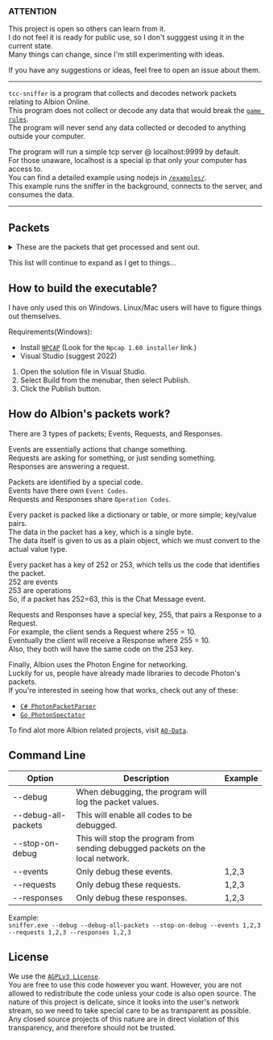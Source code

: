 ### ATTENTION
This project is open so others can learn from it.<br>
I do not feel it is ready for public use, so I don't sugggest using it in the current state.<br>
Many things can change, since I'm still experimenting with ideas.<br>

If you have any suggestions or ideas, feel free to open an issue about them.

---

`tcc-sniffer` is a program that collects and decodes network packets relating to Albion Online.<br>
This program does not collect or decode any data that would break the [`game rules`](https://albiononline.com/en/game-rules).<br>
The program will never send any data collected or decoded to anything outside your computer.<br>

The program will run a simple tcp server @ localhost:9999 by default.<br>
For those unaware, localhost is a special ip that only your computer has access to.<br>
You can find a detailed example using nodejs in [`/examples/`](/examples/client-nodejs).<br>
This example runs the sniffer in the background, connects to the server, and consumes the data.<br>

<!--
If you want to consume the data as a third-party, please consider building your tool in the [`tcc-client`](). )
You can head over to [`tcc-extension-template`]() to learn how to do that.
-->
 
---

## Packets
<details>
<summary>These are the packets that get processed and sent out.</summary>
- Chat Messages <br>
- Silver / Gold Updates <br>
</details>

This list will continue to expand as I get to things...

## How to build the executable?
I have only used this on Windows. Linux/Mac users will have to figure things out themselves.

Requirements(Windows):
- Install [`NPCAP`](https://nmap.org/npcap/) (Look for the `Npcap 1.60 installer` link.)
- Visual Studio (suggest 2022)

1. Open the solution file in Visual Studio.
2. Select Build from the menubar, then select Publish.
3. Click the Publish button.

## How do Albion's packets work?
There are 3 types of packets; Events, Requests, and Responses.<br>

Events are essentially actions that change something.<br>
Requests are asking for something, or just sending something.<br>
Responses are answering a request.<br>

Packets are identified by a special code.<br>
Events have there own `Event Codes`.<Br>
Requests and Responses share `Operation Codes`.<br>

Every packet is packed like a dictionary or table, or more simple; key/value pairs.<br>
The data in the packet has a key, which is a single byte.<br>
The data itself is given to us as a plain object, which we must convert to the actual value type.<br>

Every packet has a key of 252 or 253, which tells us the code that identifies the packet.<br>
252 are events<br>
253 are operations<br>
So, if a packet has 252=63, this is the Chat Message event.<br>

Requests and Responses have a special key, 255, that pairs a Response to a Request.<br>
For example, the client sends a Request where 255 = 10.<br>
Eventually the client will receive a Response where 255 = 10.<br>
Also, they both will have the same code on the 253 key.<br>

Finally, Albion uses the Photon Engine for networking.<br>
Luckily for us, people have already made libraries to decode Photon's packets.<br>
If you're interested in seeing how that works, check out any of these:<br>
- [`C# PhotonPacketParser`](https://github.com/0blu/PhotonPackageParser)
- [`Go PhotonSpectator`](https://github.com/ao-data/photon-spectator)

To find alot more Albion related projects, visit [`AO-Data`](https://github.com/ao-data).

## Command Line

| Option | Description | Example |
| --- | --- | --- |
| --debug | When debugging, the program will log the packet values.
| --debug-all-packets | This will enable all codes to be debugged.
| --stop-on-debug | This will stop the program from sending debugged packets on the local network.
| --events | Only debug these events. | 1,2,3 |
| --requests | Only debug these requests. | 1,2,3 |
| --responses | Only debug these responses. | 1,2,3 |

Example:<br>
`sniffer.exe --debug --debug-all-packets --stop-on-debug --events 1,2,3 --requests 1,2,3 --responses 1,2,3`

## License
We use the [`AGPLv3 License`](LICENSE).<br>
You are free to use this code however you want. 
However, you are not allowed to redistribute the code unless your code is also open source. 
The nature of this project is delicate, since it looks into the user's network stream, so we need to take special care to be as transparent as possible. 
Any closed source projects of this nature are in direct violation of this transparency, and therefore should not be trusted.
